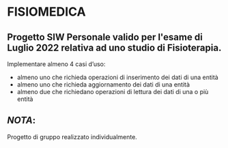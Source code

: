 # FISIOMEDICA

## Progetto SIW Personale valido per l'esame di Luglio 2022 relativa ad uno studio di Fisioterapia.

Implementare almeno 4 casi d’uso: 
* almeno uno che richieda operazioni di inserimento dei dati di una entità
* almeno uno che richieda aggiornamento dei dati di una entità
* almeno due che richiedano operazioni di lettura dei dati di una o più entità 

## *NOTA*: 
Progetto di gruppo realizzato individualmente.
